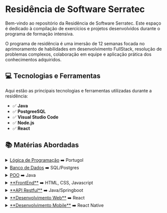 # Residência de Software Serratec

Bem-vindo ao repositório da Residência de Software Serratec. Este espaço é dedicado à compilação de exercícios e projetos desenvolvidos durante o programa de formação intensiva.

O programa de residência é uma imersão de 12 semanas focada no aprimoramento de habilidades em desenvolvimento FullStack, resolução de problemas complexos, colaboração em equipe e aplicação prática dos conhecimentos adquiridos.

## 💻 Tecnologias e Ferramentas 

Aqui estão as principais tecnologias e ferramentas utilizadas durante a residência:

- ✅ **Java**
- ✅ **PostgreeSQL**
- ✅ **Visual Studio Code**
- ✅ **Node.js**
- ✅ **React**

## 📚 Matérias Abordadas
<details>
  <summary><a href="https://github.com/thaissan/residencia_serratec/tree/main/Logica%20de%20Programacao">Lógica de Programação</a> ➡️ Portugol</summary>
  - 
</details>

<details>
  <summary><a href="https://github.com/thaissan/residencia_serratec/tree/main/Banco%20de%20Dados">Banco de Dados</a> ➡️ SQL/Postgres</summary>
  - 
</details>

<details>
  <summary><a href="https://github.com/thaissan/residencia_serratec/tree/main/POO">POO</a> ➡️ Java</summary>
  - <a href="https://github.com/thaissan/residencia_serratec/tree/main/POO](https://github.com/thaissan/poo_exercicios">📌Lista de Exercícios - </a>Exercícios de lógica em Java <br>
  - <a href="https://github.com/thaissan/poo_gestaoEscolaSenai">📌Atividade Avaliativa - </a>Sistema EscolaSenai
</details>

<details>
  <summary><a href="#">**FrontEnd**</a> ➡️ HTML, CSS, Javascript</summary>
  - <a href="#">**FrontEnd**</a> ➡️ HTML, CSS, Javascript
</details>

<details>
  <summary><a href="#">**API Restful**</a> ➡️ Java/Springboot</summary>
  - <a href="#">**API Restful**</a> ➡️ Java/Springboot
</details>

<details>
  <summary><a href="#">**Desenvolvimento Web**</a> ➡️ React</summary>
  - <a href="#">**Desenvolvimento Web**</a> ➡️ React
</details>

<details>
  <summary><a href="#">**Desenvolvimento Mobile**</a> ➡️ React Native</summary>
  - <a href="#">**Desenvolvimento Mobile**</a> ➡️ React Native
</details>



